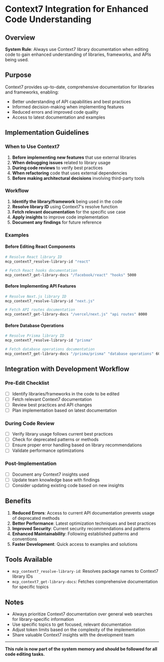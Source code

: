 # Context7 Integration for Enhanced Code Understanding

## Overview

**System Rule**: Always use Context7 library documentation when editing code to gain enhanced understanding of libraries, frameworks, and APIs being used.

## Purpose

Context7 provides up-to-date, comprehensive documentation for libraries and frameworks, enabling:
- Better understanding of API capabilities and best practices
- Informed decision-making when implementing features
- Reduced errors and improved code quality
- Access to latest documentation and examples

## Implementation Guidelines

### When to Use Context7

1. **Before implementing new features** that use external libraries
2. **When debugging issues** related to library usage
3. **During code reviews** to verify best practices
4. **When refactoring** code that uses external dependencies
5. **Before making architectural decisions** involving third-party tools

### Workflow

1. **Identify the library/framework** being used in the code
2. **Resolve library ID** using Context7's resolve function
3. **Fetch relevant documentation** for the specific use case
4. **Apply insights** to improve code implementation
5. **Document any findings** for future reference

### Examples

#### Before Editing React Components
```bash
# Resolve React library ID
mcp_context7_resolve-library-id "react"

# Fetch React hooks documentation
mcp_context7_get-library-docs "/facebook/react" "hooks" 5000
```

#### Before Implementing API Features
```bash
# Resolve Next.js library ID
mcp_context7_resolve-library-id "next.js"

# Fetch API routes documentation
mcp_context7_get-library-docs "/vercel/next.js" "api routes" 8000
```

#### Before Database Operations
```bash
# Resolve Prisma library ID
mcp_context7_resolve-library-id "prisma"

# Fetch database operations documentation
mcp_context7_get-library-docs "/prisma/prisma" "database operations" 6000
```

## Integration with Development Workflow

### Pre-Edit Checklist
- [ ] Identify libraries/frameworks in the code to be edited
- [ ] Fetch relevant Context7 documentation
- [ ] Review best practices and API changes
- [ ] Plan implementation based on latest documentation

### During Code Review
- [ ] Verify library usage follows current best practices
- [ ] Check for deprecated patterns or methods
- [ ] Ensure proper error handling based on library recommendations
- [ ] Validate performance optimizations

### Post-Implementation
- [ ] Document any Context7 insights used
- [ ] Update team knowledge base with findings
- [ ] Consider updating existing code based on new insights

## Benefits

1. **Reduced Errors**: Access to current API documentation prevents usage of deprecated methods
2. **Better Performance**: Latest optimization techniques and best practices
3. **Improved Security**: Current security recommendations and patterns
4. **Enhanced Maintainability**: Following established patterns and conventions
5. **Faster Development**: Quick access to examples and solutions

## Tools Available

- `mcp_context7_resolve-library-id`: Resolves package names to Context7 library IDs
- `mcp_context7_get-library-docs`: Fetches comprehensive documentation for specific topics

## Notes

- Always prioritize Context7 documentation over general web searches for library-specific information
- Use specific topics to get focused, relevant documentation
- Adjust token limits based on the complexity of the implementation
- Share valuable Context7 insights with the development team

---

**This rule is now part of the system memory and should be followed for all code editing tasks.**
